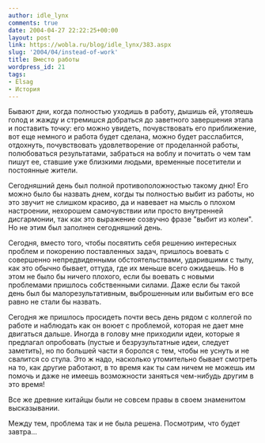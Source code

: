 ```yaml
---
author: idle_lynx
comments: true
date: 2004-04-27 22:22:25+00:00
layout: post
link: https://wobla.ru/blog/idle_lynx/383.aspx
slug: '2004/04/instead-of-work'
title: Вместо работы
wordpress_id: 21
tags:
- Elsag
- История
---
```


Бывают дни, когда полностью уходишь в работу, дышишь ей, утоляешь голод и жажду и стремишся добраться до заветного завершения этапа и поставить точку: его можно увидеть, почувствовать его приближение, вот еще немного и работа будет сделана, можно будет расслабится, отдохнуть, почувствовать удовлетворение от проделанной работы, полюбоваться результатами, забраться на воблу и почитать о чем там пишут ее, ставшие уже близкими людьми, временные посетители и постоянные жители.

Сегодняшний день был полной противоположностью такому дню! Его можно было бы назвать днем, когды ты полностью выбит из работы, но это звучит не слишком красиво, да и навевает на мысль о плохом настроении, нехорошем самочувствии или просто внутренней дисгармонии, так как это выражение созвучно фразе "выбит из колеи". Но не этим был заполнен сегодняшний день.

Сегодня, вместо того, чтобы посвятить себя решению интересных проблем и покорению поставленных задач, пришлось воевать с совершенно непредвиденными обстоятельствами, ударившими с тылу, как это обычно бывает, оттуда, где их меньше всего ожидаешь. Но в этом не было бы ничего плохого, если бы воевать с новыми проблемами пришлось собственными силами. Даже если бы такой день был бы малорезультативным, выброшенным или выбитым его все равно не стали бы назвать.

Сегодня же пришлось просидеть почти весь день рядом с коллегой по работе и наблюдать как он воюет с проблемой, которая не дает мне двигаться дальше. Иногда в голову мне приходили идеи, которые я предлагал опробовать (пустые и безрузультатные идеи, следует заметить), но по большей части я боролся с тем, чтобы не уснуть и не свалится со стула. Это ж надо, насколько утомительно бывает смотреть на то, как другие работают, в то время как ты сам ничем не можешь им помочь и даже не имеешь возможности заняться чем-нибудь другим в это время!

Все же древние китайцы были не совсем правы в своем знаменитом высказывании.


Между тем, проблема так и не была решена. Посмотрим, что будет завтра...
